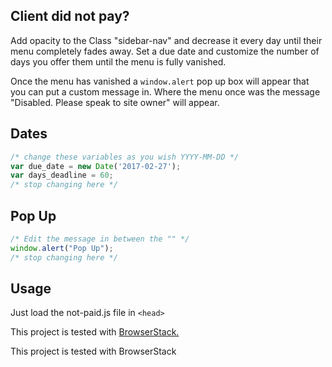 ## Client did not pay?


Add opacity to the Class "sidebar-nav" and decrease it every day until their menu completely fades away. Set a due date and customize the number of days you offer them until the menu is fully vanished.

Once the menu has vanished a ```window.alert``` pop up box will appear that you can put a custom message in. Where the menu once was the message "Disabled. Please speak to site owner" will appear.

## Dates
```javascript
/* change these variables as you wish YYYY-MM-DD */
var due_date = new Date('2017-02-27');
var days_deadline = 60;
/* stop changing here */
```

## Pop Up
```javascript
/* Edit the message in between the "" */
window.alert("Pop Up");
/* stop changing here */
```

## Usage
Just load the not-paid.js file in ```<head>```

This project is tested with [BrowserStack.](https://www.browserstack.com/)

This project is tested with BrowserStack
